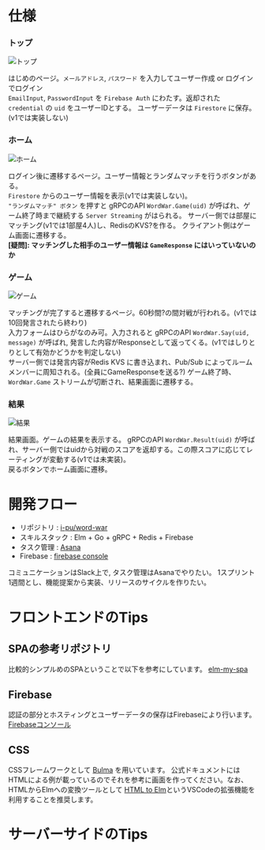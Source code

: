 # 仕様
### トップ
![トップ](res/トップ.png)

はじめのページ。`メールアドレス`, `パスワード` を入力してユーザー作成 or ログインでログイン  
`EmailInput`, `PasswordInput` を `Firebase Auth` にわたす。返却された `credential` の `uid` をユーザーIDとする。
ユーザーデータは `Firestore` に保存。(v1では実装しない)

### ホーム
![ホーム](res/ホーム.png)

ログイン後に遷移するページ。ユーザー情報とランダムマッチを行うボタンがある。  
`Firestore` からのユーザー情報を表示(v1では実装しない)。  
`"ランダムマッチ" ボタン` を押すと gRPCのAPI `WordWar.Game(uid)` が呼ばれ、ゲーム終了時まで継続する `Server Streaming` がはられる。
サーバー側では部屋にマッチング(v1では1部屋4人)し、RedisのKVS?を作る。
クライアント側はゲーム画面に遷移する。  
**[疑問]: マッチングした相手のユーザー情報は `GameResponse` にはいっていないのか**

### ゲーム
![ゲーム](res/ゲーム.png)

マッチングが完了すると遷移するページ。60秒間?の間対戦が行われる。(v1では10回発言されたら終わり)  
入力フォームはひらがなのみ可。入力されると gRPCのAPI `WordWar.Say(uid, message)` が呼ばれ, 発言した内容がResponseとして返ってくる。(v1ではしりとりとして有効かどうかを判定しない)  
サーバー側では発言内容がRedis KVS に書き込まれ、Pub/Sub によってルームメンバーに周知される。(全員にGameResponseを送る?)
ゲーム終了時、`WordWar.Game` ストリームが切断され、結果画面に遷移する。

### 結果
![結果](res/結果.png)

結果画面。ゲームの結果を表示する。
gRPCのAPI `WordWar.Result(uid)` が呼ばれ、サーバー側ではuidから対戦のスコアを返却する。この際スコアに応じてレーティングが変動する(v1では未実装)。  
戻るボタンでホーム画面に遷移。

# 開発フロー
- リポジトリ : [i-pu/word-war](https://github.com/i-pu/word-war)
- スキルスタック : Elm + Go + gRPC + Redis + Firebase
- タスク管理 : [Asana](https://app.asana.com/0/1141553269504005/board)
- Firebase : [firebase console](https://console.firebase.google.com/project/word-war-9e392/hosting?hl=ja)

コミュニケーションはSlack上で, タスク管理はAsanaでやりたい。
1スプリント1週間とし、機能提案から実装、リリースのサイクルを作りたい。

# フロントエンドのTips
## SPAの参考リポジトリ
比較的シンプルめのSPAということで以下を参考にしています。
[elm-my-spa](https://github.com/takmatsukawa/elm-my-spa)

## Firebase
認証の部分とホスティングとユーザーデータの保存はFirebaseにより行います。 [Firebaseコンソール](https://console.firebase.google.com/project/word-war-9e392/hosting/main?hl=ja)

## CSS
CSSフレームワークとして [Bulma](https://bulma.io/) を用いています。
公式ドキュメントにはHTMLによる例が載っているのでそれを参考に画面を作ってください。なお、HTMLからElmへの変換ツールとして [HTML to Elm](https://marketplace.visualstudio.com/items?itemName=Rubymaniac.vscode-html-to-elm)というVSCodeの拡張機能を利用することを推奨します。

# サーバーサイドのTips